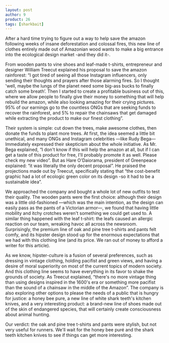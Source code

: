 ```yaml
---
layout: post
author: 9
product: 26
tags: [sharkbait]
---
```


After a hard time trying to figure out a way to help save the amazon following weeks of insane deforestation and colossal fires, this new line of clothes entirely made out of Amazonian wood wants to make a big entrance into the ecological design market -and they did it-.

From wooden pants to vine shoes and leaf-made t-shirts, entrepreneur and designer William Treecut explained his proposal to save the amazon rainforest: “I got tired of seeing all those Instagram influencers, only sending their thoughts and prayers after those alarming fires. So I thought 'well, maybe the lungs of the planet need some big-ass bucks to finally catch some breath’. Then I started to create a profitable business out of this, where we allow people to finally give their money to something that will help rebuild the amazon, while also looking amazing for their crying pictures. 95% of our earnings go to the countless ONGs that are seeking funds to recover the rainforest, and 5% to repair the chainsaws that get damaged while extracting the product to make our finest clothing”.

Their system is simple: cut down the trees, make awesome clothes, then donate the funds to plant more trees. At first, the idea seemed a little bit unethical, and many ONGs and Instagram celebrities —like Rudy Bega— Immediately expressed their skepticism about the whole initiative. As Mr. Bega explained, “I don't know if this will help the amazon at all, but if I can get a taste of this product for free, I'll probably promote it as well. Please check my new video”. But as Hare O'Daiorama, president of Greenpeace explained: “it was literally the only decent proposal”. He praised the projections made out by Treecut, specifically stating that “the cost-benefit graphic had a lot of ecologic green color on its design -so it had to be a sustainable idea”.

We approached the company and bought a whole lot of new outfits to test their quality. The wooden pants were the first choice: although their design was a little old-fashioned —which was the main intention, as the design can easily pass as the pants of a Victorian armor—, we found that having little mobility and itchy crotches weren't something we could get used to. A similar thing happened with the leaf t-shirt: the leafs caused an allergic reaction on our team, wreaking havoc all across the newsroom. Surprisingly, the premium line of oak and pine tree t-shirts and pants felt comfy, and its hipster design stood up for the enormous expectations that we had with this clothing line (and its price. We ran out of money to afford a writer for this article).

As we know, hipster-culture is a fusion of several preferences, such as dressing in vintage clothing, holding pacifist and green views, and having a desire of moral superiority on most of the current topics of modern society. And this clothing line seems to have everything in its favor to shake the grounds of society. As Treecut explained, “there's no more vintage thing than using designs inspired in the 1600's era or something more pacifist than the sound of a chainsaw in the middle of the Amazon”. The company is also exploring other options to please the needs of a public that is hungry for justice: a honey bee pure, a new line of white shark teeth's kitchen knives, and a very interesting product: a brand-new line of shoes made out of the skin of endangered species, that will certainly create consciousness about animal hunting.

Our verdict: the oak and pine tree t-shirts and pants were stylish, but not very useful for runners. We'll wait for the honey bee puré and the shark teeth kitchen knives to see if things can get more interesting.
